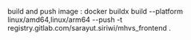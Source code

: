 build and push image : docker buildx build --platform linux/amd64,linux/arm64 --push -t registry.gitlab.com/sarayut.siriwi/mhvs_frontend .